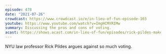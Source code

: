 ```yaml
---
episode: 478
date: "2021-07-26"
crowdcast: https://www.crowdcast.io/e/in-lieu-of-fun-episode-103
youtube: https://www.youtube.com/watch?v=ImgHCMYRIMw
summary: Discussing the pros and cons of voting.
acast: https://shows.acast.com/in-lieu-of-fun/episodes/rick-pildes-makes-the-case-for-fewer-elections
---
```

NYU law professor Rick Pildes argues against so much voting.
